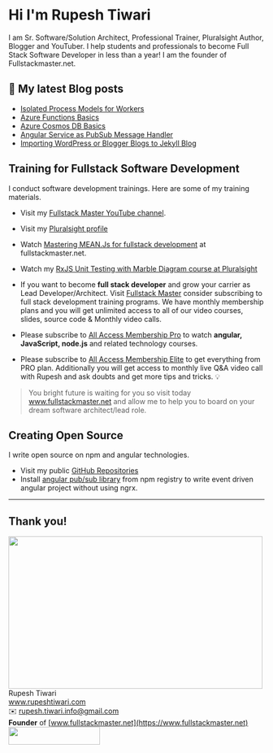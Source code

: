 # Hi I'm Rupesh Tiwari

I am Sr. Software/Solution Architect, Professional Trainer, Pluralsight Author, Blogger and YouTuber. I help students and professionals to become Full Stack Software Developer in less than a year! I am the founder of Fullstackmaster.net.

## 📩 My latest Blog posts

<!-- BLOG-POST-LIST:START -->
- [Isolated Process Models for Workers](https://www.rupeshtiwari.com/isolated-process-models-for-workers/)
- [Azure Functions Basics](https://www.rupeshtiwari.com/azure-functions-basics/)
- [Azure Cosmos DB Basics](https://www.rupeshtiwari.com/azure-cosmos-db-basics/)
- [Angular Service as PubSub Message Handler](https://www.rupeshtiwari.com/soa/angular-service-as-message-handler/)
- [Importing WordPress or Blogger Blogs to Jekyll Blog](https://www.rupeshtiwari.com/writing/importing-wordpress-or-blogger-blogs-to-jekyll-blog/)
<!-- BLOG-POST-LIST:END -->

## Training for Fullstack Software Development

I conduct software development trainings. Here are some of my training materials.
- Visit my [Fullstack Master YouTube channel](https://youtube.com/fullstackmaster). 
- Visit my [Pluralsight profile](https://app.pluralsight.com/profile/author/rupesh-tiwari)
- Watch [Mastering MEAN.Js for fullstack development](https://fullstackmaster.net/course/3/mastering-meanjs) at fullstackmaster.net. 
- Watch my [RxJS Unit Testing with Marble Diagram course at Pluralsight](https://app.pluralsight.com/library/courses/unit-testing-rxjs-marble-diagrams/table-of-contents)
- If you want to become **full stack developer** and grow your carrier as Lead Developer/Architect. Visit [Fullstack Master](https://www.fullstackmaster.net) consider subscribing to full stack development training programs. We have monthly membership plans and you will get unlimited access to all of our video courses, slides, source code & Monthly video calls.

- Please subscribe to [All Access Membership Pro](www.fullstackmaster.net/pro) to watch **angular, JavaScript, node.js** and related technology courses.
- Please subscribe to [All Access Membership Elite](www.fullstackmaster.net/elite) to get everything from PRO plan. Additionally you will get access to monthly live Q&A video call with Rupesh and ask doubts and get more tips and tricks.
💡
> You bright future is waiting for you so visit today www.fullstackmaster.net and allow me to help you to board on your dream software architect/lead role.

## Creating Open Source 

I write open source on npm and angular technologies. 

- Visit my public [GitHub Repositories](https://github.com/rupeshtiwari?tab=repositories)
- Install [angular pub/sub library](https://www.npmjs.com/package/@fsms/angular-pubsub) from npm registry to write event driven angular project without using ngrx. 

---

## Thank you!
<img src="https://imgur.com/0vP8izF.png"  width="500" height="300"/> \
Rupesh Tiwari\
www.rupeshtiwari.com \
✉️ <rupesh.tiwari.info@gmail.com> \
**Founder** of [www.fullstackmaster.net](https://www.fullstackmaster.net) \
[<img src="https://i.imgur.com/9OCLciM.png" width="180" height="35">](http://www.fullstackmaster.net)
